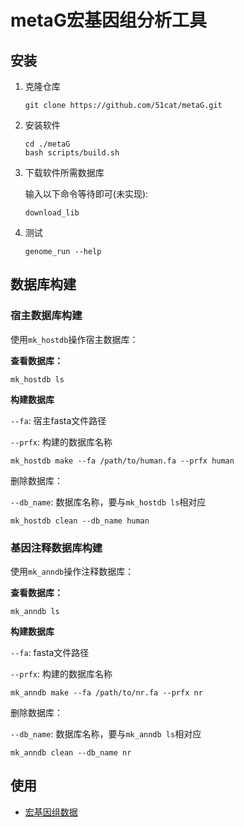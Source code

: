 # metaG宏基因组分析工具

## 安装

1. 克隆仓库

   ```shell
   git clone https://github.com/51cat/metaG.git
   ```

2. 安装软件

   ```shell
   cd ./metaG
   bash scripts/build.sh
   ```

3. 下载软件所需数据库

   输入以下命令等待即可(未实现):
   
   ```shell
   download_lib
   ```

3. 测试

   ```shell
   genome_run --help 
   ```

## 数据库构建

### 宿主数据库构建

使用`mk_hostdb`操作宿主数据库：

**查看数据库：**

```shell
mk_hostdb ls
```

**构建数据库**

`--fa`: 宿主fasta文件路径

`--prfx`: 构建的数据库名称

```shell
mk_hostdb make --fa /path/to/human.fa --prfx human 
```

删除数据库：

`--db_name`: 数据库名称，要与`mk_hostdb ls`相对应

```
mk_hostdb clean --db_name human
```

### 基因注释数据库构建

使用`mk_anndb`操作注释数据库：

**查看数据库：**

```shell
mk_anndb ls
```

**构建数据库**

`--fa`:  fasta文件路径

`--prfx`: 构建的数据库名称

```shell
mk_anndb make --fa /path/to/nr.fa --prfx nr 
```

删除数据库：

`--db_name`: 数据库名称，要与`mk_anndb ls`相对应

```
mk_anndb clean --db_name nr
```

## 使用

- [宏基因组数据](./doc/genome.md)